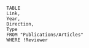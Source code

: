 
````dataview
TABLE 
Link, 
Year, 
Direction,
Type
FROM "Publications/Articles"
WHERE !Reviewer
````
